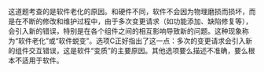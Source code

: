 这道题考查的是软件老化的原因。和硬件不同，软件不会因为物理磨损而损坏，而是在不断的修改和维护过程中，由于多次变更请求（如功能添加、缺陷修复等），会引入新的错误，特别是在各个组件之间的相互影响导致新的问题。这种现象称为“软件老化”或“软件蜕变”。选项C正好指出了这一点：多次的变更请求会引入新的组件交互错误，这是软件“变质”的主要原因。其他选项要么描述不准确，要么根本不适用于软件。